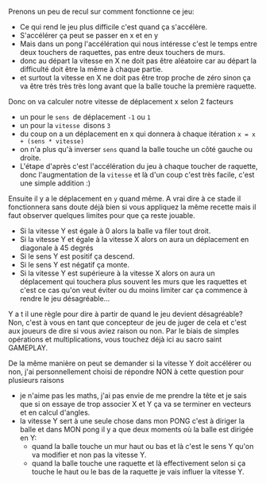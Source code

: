 Prenons un peu de recul sur comment fonctionne ce jeu:

- Ce qui rend le jeu plus difficile c'est quand ça s'accélère.
- S'accélérer ça peut se passer en x et en y
- Mais dans un pong l'accélération qui nous intéresse c'est le temps entre deux touchers de raquettes, pas entre deux touchers de murs.
- donc au départ la vitesse en X ne doit pas être aléatoire car au départ la difficulté doit être la même à chaque partie.
- et surtout la vitesse en X ne doit pas être trop proche de zéro sinon ça va être très très très long avant que la balle touche la première raquette.

Donc on va calculer notre vitesse de déplacement x selon 2 facteurs
- un pour le `sens `de déplacement `-1` ou `1`
- un pour la `vitesse `disons `3`
- du coup on a un déplacement en x qui donnera à chaque itération `x = x + (sens * vitesse)`
- on n'a plus qu'à inverser `sens` quand la balle touche un côté gauche ou droite.
- L'étape d'après c'est l'accélération du jeu à chaque toucher de raquette, 
donc l'augmentation de la `vitesse` et là d'un coup c'est très facile, c'est une simple addition :)

Ensuite il y a le déplacement en `y` quand même. 
A vrai dire à ce stade il fonctionnera sans doute déjà bien si vous appliquez la même recette 
mais il faut observer quelques limites pour que ça reste jouable.

- Si la vitesse Y est égale à 0 alors la balle va filer tout droit.
- Si la vitesse Y et égale à la vitesse X alors on aura un déplacement en diagonale à 45 degrés
- Si le sens Y est positif ça descend.
- Si le sens Y est négatif ça monte.
- Si la vitesse Y est supérieure à la vitesse X alors on aura un déplacement qui touchera plus souvent les murs que les raquettes 
et c'est ce cas qu'on veut éviter ou du moins limiter car ça commence à rendre le jeu désagréable...

Y a t il une règle pour dire à partir de quand le jeu devient désagréable? 
Non, c'est à vous en tant que concepteur de jeu de juger de cela et c'est aux joueurs de dire si vous aviez raison ou non. 
Par le biais de simples opérations et multiplications, vous touchez déjà ici au sacro saint GAMEPLAY.

De la même manière on peut se demander si la vitesse Y doit accélérer ou non, j'ai personnellement choisi de répondre NON à cette question pour plusieurs raisons
- je n'aime pas les maths, j'ai pas envie de me prendre la tête et je sais que si on essaye de trop associer X et Y ça va se terminer en vecteurs et en calcul d'angles.
- la vitesse Y sert à une seule chose dans mon PONG c'est à diriger la balle et dans MON pong il y a que deux moments où la balle est dirigée en Y:
   - quand la balle touche un mur haut ou bas et là c'est le sens Y qu'on va modifier et non pas la vitesse Y.
   - quand la balle touche une raquette et là effectivement selon si ça touche le haut ou le bas de la raquette je vais influer la vitesse Y.
